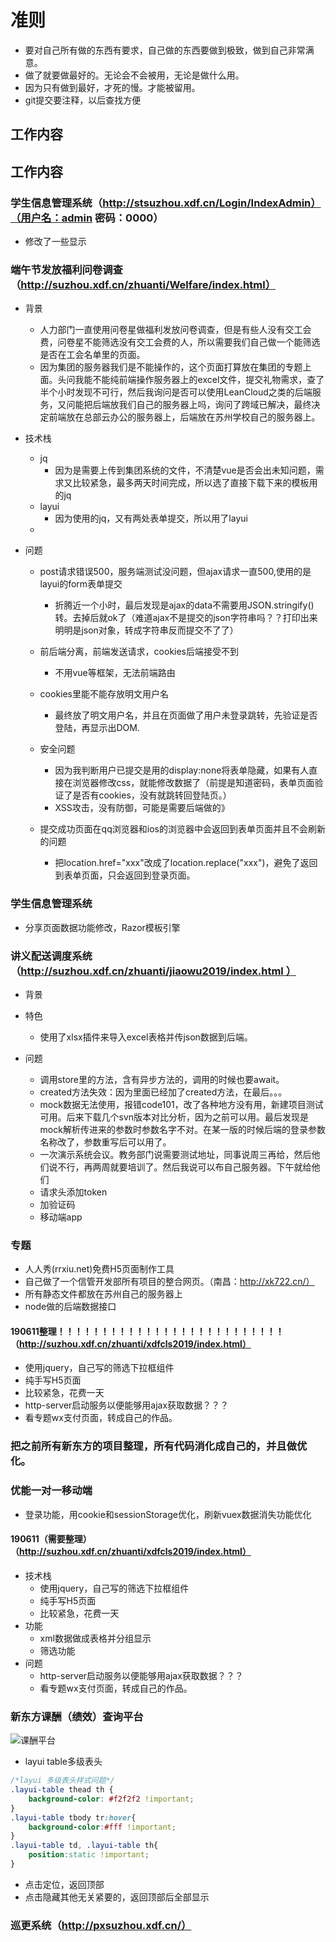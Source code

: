 # 准则
- 要对自己所有做的东西有要求，自己做的东西要做到极致，做到自己非常满意。
- 做了就要做最好的。无论会不会被用，无论是做什么用。
- 因为只有做到最好，才死的慢。才能被留用。
- git提交要注释，以后查找方便
## 工作内容

## 工作内容
### 学生信息管理系统（http://stsuzhou.xdf.cn/Login/IndexAdmin）（用户名：admin 密码：0000）
- 修改了一些显示
### 端午节发放福利问卷调查（http://suzhou.xdf.cn/zhuanti/Welfare/index.html）
- 背景
  - 人力部门一直使用问卷星做福利发放问卷调查，但是有些人没有交工会费，问卷星不能筛选没有交工会费的人，所以需要我们自己做一个能筛选是否在工会名单里的页面。
  - 因为集团的服务器我们是不能操作的，这个页面打算放在集团的专题上面。头问我能不能纯前端操作服务器上的excel文件，提交礼物需求，查了半个小时发现不可行，然后我询问是否可以使用LeanCloud之类的后端服务，又问能把后端放我们自己的服务器上吗，询问了跨域已解决，最终决定前端放在总部云办公的服务器上，后端放在苏州学校自己的服务器上。
- 技术栈
  - jq
    - 因为是需要上传到集团系统的文件，不清楚vue是否会出未知问题，需求又比较紧急，最多两天时间完成，所以选了直接下载下来的模板用的jq
  - layui
    - 因为使用的jq，又有两处表单提交，所以用了layui
  - 

- 问题
  - post请求错误500，服务端测试没问题，但ajax请求一直500,使用的是layui的form表单提交
    - 折腾近一个小时，最后发现是ajax的data不需要用JSON.stringify()转。去掉后就ok了（难道ajax不是提交的json字符串吗？？打印出来明明是json对象，转成字符串反而提交不了了）

  - 前后端分离，前端发送请求，cookies后端接受不到
    - 不用vue等框架，无法前端路由

  - cookies里能不能存放明文用户名
    - 最终放了明文用户名，并且在页面做了用户未登录跳转，先验证是否登陆，再显示出DOM.
  
  - 安全问题
    - 因为我判断用户已提交是用的display:none将表单隐藏，如果有人直接在浏览器修改css，就能修改数据了（前提是知道密码，表单页面验证了是否有cookies，没有就跳转回登陆页。）
    - XSS攻击，没有防御，可能是需要后端做的》
  
  - 提交成功页面在qq浏览器和ios的浏览器中会返回到表单页面并且不会刷新的问题
    - 把location.href="xxx"改成了location.replace("xxx")，避免了返回到表单页面，只会返回到登录页面。


### 学生信息管理系统
- 分享页面数据功能修改，Razor模板引擎
### 讲义配送调度系统（http://suzhou.xdf.cn/zhuanti/jiaowu2019/index.html ）
- 背景

- 特色
  - 使用了xlsx插件来导入excel表格并传json数据到后端。
- 问题
  - 调用store里的方法，含有异步方法的，调用的时候也要await。
  - created方法失效：因为里面已经加了created方法，在最后。。。
  - mock数据无法使用，报错code101，改了各种地方没有用，新建项目测试可用。后来下载几个svn版本对比分析，因为之前可以用。最后发现是mock解析传进来的参数时参数名字不对。在某一版的时候后端的登录参数名称改了，参数重写后可以用了。
  - 一次演示系统会议。教务部门说需要测试地址，同事说周三再给，然后他们说不行，再两周就要培训了。然后我说可以布自己服务器。下午就给他们
  - 请求头添加token
  - 加验证码
  - 移动端app


### 专题
- 人人秀(rrxiu.net)免费H5页面制作工具
- 自己做了一个信管开发部所有项目的整合网页。（南昌：http://xk722.cn/）
- 所有静态文件都放在苏州自己的服务器上
- node做的后端数据接口
#### 190611整理！！！！！！！！！！！！！！！！！！！！！！！！！！（http://suzhou.xdf.cn/zhuanti/xdfcls2019/index.html）
- 使用jquery，自己写的筛选下拉框组件
- 纯手写H5页面
- 比较紧急，花费一天
- http-server启动服务以便能够用ajax获取数据？？？
- 看专题wx支付页面，转成自己的作品。


### 把之前所有新东方的项目整理，所有代码消化成自己的，并且做优化。

### 优能一对一移动端
- 登录功能，用cookie和sessionStorage优化，刷新vuex数据消失功能优化
#### 190611（需要整理）（http://suzhou.xdf.cn/zhuanti/xdfcls2019/index.html）
- 技术栈
  - 使用jquery，自己写的筛选下拉框组件
  - 纯手写H5页面
  - 比较紧急，花费一天
- 功能
  - xml数据做成表格并分组显示
  - 筛选功能
- 问题
  - http-server启动服务以便能够用ajax获取数据？？？
  - 看专题wx支付页面，转成自己的作品。
### 新东方课酬（绩效）查询平台
![课酬平台](./img/课酬（绩效）查询平台.jpg)
- layui table多级表头
```css
/*layui 多级表头样式问题*/
.layui-table thead th {
    background-color: #f2f2f2 !important;
}
.layui-table tbody tr:hover{
    background-color:#fff !important;
}
.layui-table td, .layui-table th{
    position:static !important;
}
```
- 点击定位，返回顶部
- 点击隐藏其他无关紧要的，返回顶部后全部显示

### 巡更系统（http://pxsuzhou.xdf.cn/）

